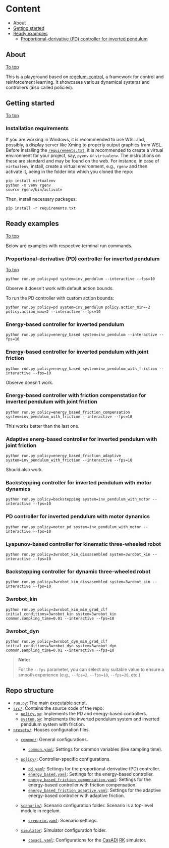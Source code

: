 # Content
- [About](#about)
- [Getting started](#getting-started)
- [Ready examples](#ready-examples)
  * [Proportional-derivative (PD) controller for inverted pendulum](#pd-inv-pendul)

## About 
[To top](#content)

This is a playground based on [regelum-control](https://regelum.aidynamic.io), a framework for control and reinforcement learning.
It showcases various dynamical systems and controllers (also called policies).

## Getting started
[To top](#content)

### Installation requirements

If you are working in Windows, it is recommended to use WSL and, possibly, a display server like Xming to properly output graphics from WSL.
Before installing the [`requirements.txt`](./requirements.txt), it is recommended to create a virtual environment for your project, say, `pyenv` or `virtualenv`. The instructions on these are standard and may be found on the web.
For instance, in case of `virtualenv`, install, create a virtual environment, e.g., `rgenv` and then activate it, being in the folder into which you cloned the repo:

```shell
pip install virtualenv
python -m venv rgenv
source rgenv/bin/activate
```

Then, install necessary packages:

```shell
pip install -r requirements.txt
```
## Ready examples
[To top](#content)

Below are examples with respective terminal run commands. 

### Proportional-derivative (PD) controller for inverted pendulum
[To top](#content)
<a name="pd-inv-pendul"></a>

```shell
python run.py policy=pd system=inv_pendulum --interactive --fps=10
```    

Observe it doesn't work with default action bounds.

To run the PD controller with custom action bounds:

```shell
python run.py policy=pd system=inv_pendulum policy.action_min=-2 policy.action_max=2 --interactive --fps=10
```  

### Energy-based controller for inverted pendulum

```shell
python run.py policy=energy_based system=inv_pendulum --interactive --fps=10
```  

### Energy-based controller for inverted pendulum with joint friction

```shell
python run.py policy=energy_based system=inv_pendulum_with_friction --interactive --fps=10
```  

Observe doesn't work.

### Energy-based controller with friction compenstation for inverted pendulum with joint friction

```shell
python run.py policy=energy_based_friction_compensation system=inv_pendulum_with_friction --interactive --fps=10
```

This works better than the last one.

### Adaptive energ-based controller for inverted pendulum with joint friction

```shell
python run.py policy=energy_based_friction_adaptive system=inv_pendulum_with_friction --interactive --fps=10
```  

Should also work.

### Backstepping controller for inverted pendulum with motor dynamics

```shell
python run.py policy=backstepping system=inv_pendulum_with_motor --interactive --fps=10 
``` 

### PD controller for inverted pendulum with motor dynamics

```shell
python run.py policy=motor_pd system=inv_pendulum_with_motor --interactive --fps=10 
```  

### Lyapunov-based controller for kinematic three-wheeled robot

```shell
python run.py policy=3wrobot_kin_dissasembled system=3wrobot_kin --interactive --fps=10
```  

### Backstepping controller for dynamic three-wheeled robot

```shell
python run.py policy=3wrobot_kin_dissasembled system=3wrobot_kin --interactive --fps=10
```  

### 3wrobot_kin 

```shell
python run.py policy=3wrobot_kin_min_grad_clf initial_conditions=3wrobot_kin system=3wrobot_kin common.sampling_time=0.01 --interactive --fps=10 
```  

### 3wrobot_dyn

```shell
python run.py policy=3wrobot_dyn_min_grad_clf initial_conditions=3wrobot_dyn system=3wrobot_dyn common.sampling_time=0.01 --interactive --fps=10 
```  



> **Note:**
>
> For the `--fps` parameter, you can select any suitable value to ensure a smooth experience (e.g., `--fps=2`, `--fps=10`, `--fps=20`, etc.).

## Repo structure

- [`run.py`](./run.py): The main executable script.
- [`src/`](./src/): Contains the source code of the repo.
    - [`policy.py`](./src/policy.py): Implements the PD and energy-based controllers.
    - [`system.py`](./src/system.py): Implements the inverted pendulum system and inverted pendulum system with friction.
- [`presets/`](./presets/): Houses configuration files.
    - [`common/`](./presets/common): General configurations.
        - [`common.yaml`](./presets/common/common.yaml): Settings for common variables (like sampling time).
    - [`policy/`](./presets/policy/): Controller-specific configurations.
        - [`pd.yaml`](./presets/policy/pd.yaml): Settings for the proportional-derivative (PD) controller.
        - [`energy_based.yaml`](./presets/policy/energy_based.yaml): Settings for the energy-based controller.
        - [`energy_based_friction_compensation.yaml`](./presets/policy/energy_based_friction_compensation.yaml): Settings for the energy-based controller with friction compensation.
        - [`energy_based_friction_adaptive.yaml`](./presets/policy/energy_based_friction_adaptive.yaml): Settings for the adaptive energy-based controller with adaptive friction.

    - [`scenario/`](./presets/scenario/): Scenario configuration folder. Scenario is a top-level module in regelum.
        - [`scenario.yaml`](./presets/scenario/scenario.yaml): Scenario settings.
    - [`simulator`](./presets/simulator/): Simulator configuration folder.
        - [`casadi.yaml`](./presets/simulator/casadi.yaml): Configurations for the [CasADi](https://web.casadi.org/) [RK](https://en.wikipedia.org/wiki/Runge%E2%80%93Kutta_methods) simulator.


